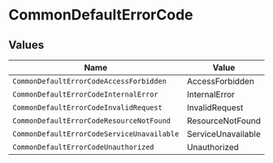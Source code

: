 # CommonDefaultErrorCode


## Values

| Name                                       | Value                                      |
| ------------------------------------------ | ------------------------------------------ |
| `CommonDefaultErrorCodeAccessForbidden`    | AccessForbidden                            |
| `CommonDefaultErrorCodeInternalError`      | InternalError                              |
| `CommonDefaultErrorCodeInvalidRequest`     | InvalidRequest                             |
| `CommonDefaultErrorCodeResourceNotFound`   | ResourceNotFound                           |
| `CommonDefaultErrorCodeServiceUnavailable` | ServiceUnavailable                         |
| `CommonDefaultErrorCodeUnauthorized`       | Unauthorized                               |